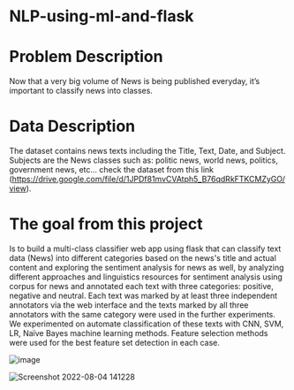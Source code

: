 # NLP-using-ml-and-flask

# Problem Description
Now that a very big volume of News is being published everyday, it’s important to classify news
into classes.

# Data Description
The dataset contains news texts including the Title, Text, Date, and Subject.
Subjects are the News classes such as: politic news, world news, politics, government news,
etc… check the dataset from this link (https://drive.google.com/file/d/1JPDf81mvCVAtph5_B76qdRkFTKCMZyGO/view).

# The goal from this project 
Is to build a multi-class classifier web app using flask that can classify text data (News) into different categories based on the news's title and actual content and exploring the sentiment analysis for news as well, by analyzing different approaches and linguistics resources for sentiment analysis using corpus for news and annotated each text with three categories: positive, negative and neutral. Each text was marked by at least three independent annotators via the web interface and the texts marked by all three annotators with the same category were used in the further experiments. We experimented on automate classification of these texts with CNN, SVM, LR, Naïve Bayes machine learning methods. Feature selection methods were used for the best feature set detection in each case.

![image](https://user-images.githubusercontent.com/94877868/182848140-0effdc07-cd60-40a3-b5fc-491822966217.png)


![Screenshot 2022-08-04 141228](https://user-images.githubusercontent.com/94877868/182847771-30b219ac-496e-44fd-b747-a7d5ec4f312c.png)

